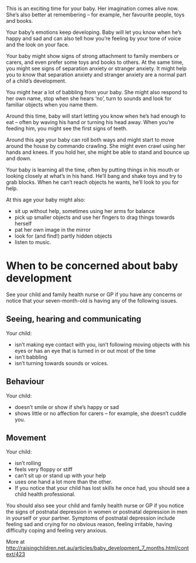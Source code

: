 This is an exciting time for your baby. Her imagination comes alive now. She’s also better at remembering – for example, her favourite people, toys and books.

Your baby’s emotions keep developing. Baby will let you know when he’s happy and sad and can also tell how you’re feeling by your tone of voice and the look on your face.

Your baby might show signs of strong attachment to family members or carers, and even prefer some toys and books to others. At the same time, you might see signs of separation anxiety or stranger anxiety. It might help you to know that separation anxiety and stranger anxiety are a normal part of a child’s development.

You might hear a lot of babbling from your baby. She might also respond to her own name, stop when she hears ‘no’, turn to sounds and look for familiar objects when you name them.

Around this time, baby will start letting you know when he’s had enough to eat – often by waving his hand or turning his head away. When you’re feeding him, you might see the first signs of teeth.

Around this age your baby can roll both ways and might start to move around the house by commando crawling. She might even crawl using her hands and knees. If you hold her, she might be able to stand and bounce up and down.

Your baby is learning all the time, often by putting things in his mouth or looking closely at what’s in his hand. He’ll bang and shake toys and try to grab blocks. When he can’t reach objects he wants, he’ll look to you for help.

At this age your baby might also:
- sit up without help, sometimes using her arms for balance
- pick up smaller objects and use her fingers to drag things towards herself
- pat her own image in the mirror
- look for (and find!) partly hidden objects
- listen to music.

# When to be concerned about baby development

See your child and family health nurse or GP if you have any concerns or notice that your seven-month-old is having any of the following issues.

## Seeing, hearing and communicating 
Your child:
- isn’t making eye contact with you, isn’t following moving objects with his eyes or has an eye that is turned in or out most of the time
- isn’t babbling
- isn’t turning towards sounds or voices.

## Behaviour 
Your child:
- doesn’t smile or show if she’s happy or sad
- shows little or no affection for carers – for example, she doesn’t cuddle you.

## Movement 
Your child:
- isn’t rolling
- feels very floppy or stiff
- can’t sit up or stand up with your help
- uses one hand a lot more than the other.
- If you notice that your child has lost skills he once had, you should see a child health professional.

You should also see your child and family health nurse or GP if you notice the signs of postnatal depression in women or postnatal depression in men in yourself or your partner. Symptoms of postnatal depression include feeling sad and crying for no obvious reason, feeling irritable, having difficulty coping and feeling very anxious.

More at http://raisingchildren.net.au/articles/baby_development_7_months.html/context/423
